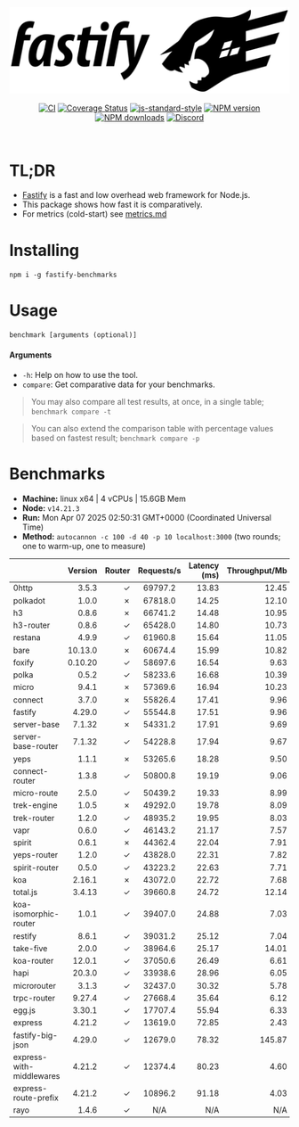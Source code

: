 <div align="center">
  <img src="https://github.com/fastify/graphics/raw/HEAD/fastify-landscape-outlined.svg" width="650" height="auto"/>
</div>

<div align="center">

[![CI](https://github.com/fastify/fastify/workflows/ci/badge.svg)](https://github.com/fastify/fastify/actions/workflows/ci.yml)
[![Coverage Status](https://coveralls.io/repos/github/fastify/fastify/badge.svg?branch=master)](https://coveralls.io/github/fastify/fastify?branch=master)
[![js-standard-style](https://img.shields.io/badge/code%20style-standard-brightgreen.svg?style=flat)](http://standardjs.com/)
[![NPM version](https://img.shields.io/npm/v/fastify.svg?style=flat)](https://www.npmjs.com/package/fastify)
[![NPM downloads](https://img.shields.io/npm/dm/fastify.svg?style=flat)](https://www.npmjs.com/package/fastify) [![Discord](https://img.shields.io/discord/725613461949906985)](https://discord.gg/fastify)

</div>
<br />

# TL;DR

* [Fastify](https://github.com/fastify/fastify) is a fast and low overhead web framework for Node.js.
* This package shows how fast it is comparatively.
* For metrics (cold-start) see [metrics.md](./METRICS.md)

# Installing

```
npm i -g fastify-benchmarks
```

# Usage

```
benchmark [arguments (optional)]
```

#### Arguments

* `-h`: Help on how to use the tool.
* `compare`: Get comparative data for your benchmarks.

> You may also compare all test results, at once, in a single table; `benchmark compare -t`

> You can also extend the comparison table with percentage values based on fastest result; `benchmark compare -p`
# Benchmarks

* __Machine:__ linux x64 | 4 vCPUs | 15.6GB Mem
* __Node:__ `v14.21.3`
* __Run:__ Mon Apr 07 2025 02:50:31 GMT+0000 (Coordinated Universal Time)
* __Method:__ `autocannon -c 100 -d 40 -p 10 localhost:3000` (two rounds; one to warm-up, one to measure)

|                          | Version | Router | Requests/s | Latency (ms) | Throughput/Mb |
| :--                      | --:     | --:    | :-:        | --:          | --:           |
| 0http                    | 3.5.3   | ✓      | 69797.2    | 13.83        | 12.45         |
| polkadot                 | 1.0.0   | ✗      | 67818.0    | 14.25        | 12.10         |
| h3                       | 0.8.6   | ✗      | 66741.2    | 14.48        | 10.95         |
| h3-router                | 0.8.6   | ✓      | 65428.0    | 14.80        | 10.73         |
| restana                  | 4.9.9   | ✓      | 61960.8    | 15.64        | 11.05         |
| bare                     | 10.13.0 | ✗      | 60674.4    | 15.99        | 10.82         |
| foxify                   | 0.10.20 | ✓      | 58697.6    | 16.54        | 9.63          |
| polka                    | 0.5.2   | ✓      | 58233.6    | 16.68        | 10.39         |
| micro                    | 9.4.1   | ✗      | 57369.6    | 16.94        | 10.23         |
| connect                  | 3.7.0   | ✗      | 55826.4    | 17.41        | 9.96          |
| fastify                  | 4.29.0  | ✓      | 55544.8    | 17.51        | 9.96          |
| server-base              | 7.1.32  | ✗      | 54331.2    | 17.91        | 9.69          |
| server-base-router       | 7.1.32  | ✓      | 54228.8    | 17.94        | 9.67          |
| yeps                     | 1.1.1   | ✗      | 53265.6    | 18.28        | 9.50          |
| connect-router           | 1.3.8   | ✓      | 50800.8    | 19.19        | 9.06          |
| micro-route              | 2.5.0   | ✓      | 50439.2    | 19.33        | 8.99          |
| trek-engine              | 1.0.5   | ✗      | 49292.0    | 19.78        | 8.09          |
| trek-router              | 1.2.0   | ✓      | 48935.2    | 19.95        | 8.03          |
| vapr                     | 0.6.0   | ✓      | 46143.2    | 21.17        | 7.57          |
| spirit                   | 0.6.1   | ✗      | 44362.4    | 22.04        | 7.91          |
| yeps-router              | 1.2.0   | ✓      | 43828.0    | 22.31        | 7.82          |
| spirit-router            | 0.5.0   | ✓      | 43223.2    | 22.63        | 7.71          |
| koa                      | 2.16.1  | ✗      | 43072.0    | 22.72        | 7.68          |
| total.js                 | 3.4.13  | ✓      | 39660.8    | 24.72        | 12.14         |
| koa-isomorphic-router    | 1.0.1   | ✓      | 39407.0    | 24.88        | 7.03          |
| restify                  | 8.6.1   | ✓      | 39031.2    | 25.12        | 7.04          |
| take-five                | 2.0.0   | ✓      | 38964.6    | 25.17        | 14.01         |
| koa-router               | 12.0.1  | ✓      | 37050.6    | 26.49        | 6.61          |
| hapi                     | 20.3.0  | ✓      | 33938.6    | 28.96        | 6.05          |
| microrouter              | 3.1.3   | ✓      | 32437.0    | 30.32        | 5.78          |
| trpc-router              | 9.27.4  | ✓      | 27668.4    | 35.64        | 6.12          |
| egg.js                   | 3.30.1  | ✓      | 17707.4    | 55.94        | 6.33          |
| express                  | 4.21.2  | ✓      | 13619.0    | 72.85        | 2.43          |
| fastify-big-json         | 4.29.0  | ✓      | 12679.0    | 78.32        | 145.87        |
| express-with-middlewares | 4.21.2  | ✓      | 12374.4    | 80.23        | 4.60          |
| express-route-prefix     | 4.21.2  | ✓      | 10896.2    | 91.18        | 4.03          |
| rayo                     | 1.4.6   | ✓      | N/A        | N/A          | N/A           |
